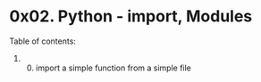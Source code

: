 # 0x02. Python - import, Modules

Table of contents:
1. 0. import a simple function from a simple file

